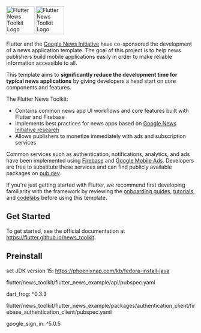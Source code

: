 <img alt="Flutter News Toolkit Logo" height="75" src="./docs/static/img/header_light.svg#gh-light-mode-only"/>
<img alt="Flutter News Toolkit Logo" height="75" src="./docs/static/img/header_dark.svg#gh-dark-mode-only"/>

<br/>

Flutter and the [Google News Initiative](https://newsinitiative.withgoogle.com/) have co-sponsored the development of a news application template. The goal of this project is to help news publishers build mobile applications easily in order to make reliable information accessible to all.

This template aims to **significantly reduce the development time for typical news applications** by giving developers a head start on core components and features.

The Flutter News Toolkit:

- Contains common news app UI workflows and core features built with Flutter and Firebase
- Implements best practices for news apps based on [Google News Initiative research](https://newsinitiative.withgoogle.com/info/assets/static/docs/nci/nci-playbook-en.pdf)
- Allows publishers to monetize immediately with ads and subscription services

Common services such as authentication, notifications, analytics, and ads have been implemented using [Firebase](https://firebase.flutter.dev/docs/overview/) and [Google Mobile Ads](https://pub.dev/packages/google_mobile_ads). Developers are free to substitute these services and can find publicly available packages on [pub.dev](https://pub.dev).

If you're just getting started with Flutter, we recommend first developing familiarity with the framework by reviewing the [onboarding guides](https://docs.flutter.dev/get-started/install), [tutorials](https://docs.flutter.dev/reference/tutorials), and [codelabs](https://docs.flutter.dev/codelabs) before using this template.

## Get Started

To get started, see the official documentation at https://flutter.github.io/news_toolkit.

## Preinstall
set JDK version 15:
https://phoenixnap.com/kb/fedora-install-java

flutter/news_toolkit/flutter_news_example/api/pubspec.yaml

dart_frog: ^0.3.3

flutter/news_toolkit/flutter_news_example/packages/authentication_client/firebase_authentication_client/pubspec.yaml

google_sign_in: ^5.0.5
